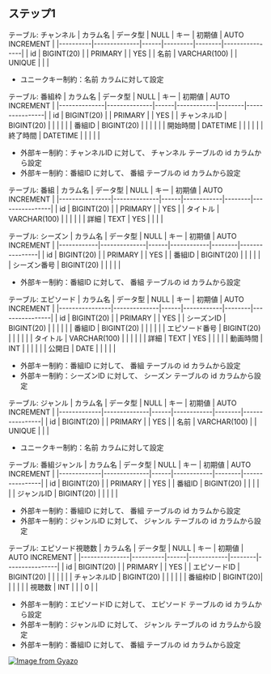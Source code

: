 ## ステップ1

テーブル: チャンネル
| カラム名 | データ型     | NULL | キー    | 初期値 | AUTO INCREMENT |
|----------|--------------|------|---------|--------|----------------|
| id       | BIGINT(20)   |      | PRIMARY |        | YES            |
| 名前     | VARCHAR(100) |      | UNIQUE  |        |                |

- ユニークキー制約：名前 カラムに対して設定

テーブル: 番組枠
| カラム名     | データ型     | NULL | キー       | 初期値 | AUTO INCREMENT |
|--------------|--------------|------|------------|--------|----------------|
| id           | BIGINT(20)   |      | PRIMARY    |        | YES            |
| チャンネルID | BIGINT(20)   |      |            |        |                |
| 番組ID       | BIGINT(20)   |      |            |        |                |
| 開始時間     | DATETIME     |      |            |        |                |
| 終了時間     | DATETIME     |      |            |        |                |

- 外部キー制約：チャンネルID に対して、 チャンネル テーブルの id カラムから設定
- 外部キー制約：番組ID に対して、 番組 テーブルの id カラムから設定

テーブル: 番組
| カラム名       | データ型     | NULL | キー       | 初期値 | AUTO INCREMENT |
|----------------|--------------|------|------------|--------|----------------|
| id             | BIGINT(20)   |      | PRIMARY    |        | YES            |
| タイトル       | VARCHAR(100) |      |            |        |                |
| 詳細           | TEXT         | YES  |            |        |                |

テーブル: シーズン
| カラム名   | データ型     | NULL | キー       | 初期値 | AUTO INCREMENT |
|------------|--------------|------|------------|--------|----------------|
| id         | BIGINT(20)   |      | PRIMARY    |        | YES            |
| 番組ID     | BIGINT(20)   |      |            |        |                |
| シーズン番号 | BIGINT(20)   |      |            |        |                |

- 外部キー制約：番組ID に対して、 番組 テーブルの id カラムから設定

テーブル: エピソード
| カラム名       | データ型     | NULL | キー       | 初期値 | AUTO INCREMENT |
|----------------|--------------|------|------------|--------|----------------|
| id             | BIGINT(20)   |      | PRIMARY    |        | YES            |
| シーズンID      | BIGINT(20)   |      |            |        |                |
| 番組ID         | BIGINT(20)   |      |            |        |                |
| エピソード番号  | BIGINT(20)   |      |            |        |                |
| タイトル       | VARCHAR(100) |      |            |        |                |
| 詳細           | TEXT         | YES  |            |        |                |
| 動画時間       | INT          |      |            |        |                |
| 公開日         | DATE         |      |            |        |                |

- 外部キー制約：番組ID に対して、 番組 テーブルの id カラムから設定
- 外部キー制約：シーズンID に対して、 シーズン テーブルの id カラムから設定

テーブル: ジャンル
| カラム名    | データ型     | NULL | キー       | 初期値 | AUTO INCREMENT |
|-------------|--------------|------|------------|--------|----------------|
| id          | BIGINT(20)   |      | PRIMARY    |        | YES            |
| 名前        | VARCHAR(100) |      | UNIQUE     |        |                |

- ユニークキー制約：名前 カラムに対して設定

テーブル: 番組ジャンル
| カラム名    | データ型     | NULL | キー       | 初期値 | AUTO INCREMENT |
|-------------|--------------|------|------------|--------|----------------|
| id          | BIGINT(20)   |      | PRIMARY    |        | YES            |
| 番組ID      | BIGINT(20)   |      |            |        |                |
| ジャンルID  | BIGINT(20)   |      |            |        |                |

- 外部キー制約：番組ID に対して、 番組 テーブルの id カラムから設定
- 外部キー制約：ジャンルID に対して、 ジャンル テーブルの id カラムから設定

テーブル: エピソード視聴数
| カラム名      | データ型 | NULL | キー       | 初期値 | AUTO INCREMENT |
|---------------|----------|------|------------|--------|----------------|
| id            | BIGINT(20) |      | PRIMARY    |        | YES            |
| エピソードID  | BIGINT(20) |      |            |        |                |
| チャンネルID  | BIGINT(20) |      |            |        |                |
| 番組枠ID      | BIGINT(20)|      |            |        |                |
| 視聴数        | INT      |      |            | 0      |                |

- 外部キー制約：エピソードID に対して、 エピソード テーブルの id カラムから設定
- 外部キー制約：ジャンルID に対して、 ジャンル テーブルの id カラムから設定
- 外部キー制約：番組ID に対して、 番組 テーブルの id カラムから設定

[![Image from Gyazo](https://i.gyazo.com/51ce15267f0065a3aaa31585dfaa1058.png)](https://gyazo.com/51ce15267f0065a3aaa31585dfaa1058)